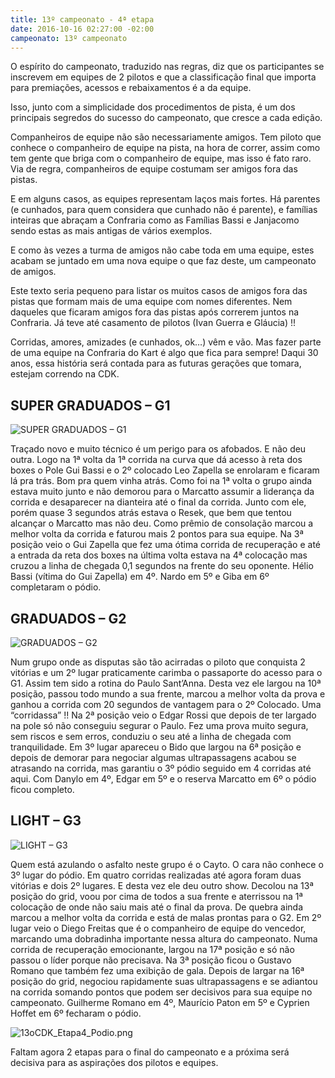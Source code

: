 ```yaml
---
title: 13º campeonato - 4ª etapa
date: 2016-10-16 02:27:00 -02:00
campeonato: 13º campeonato
---
```


O espírito do campeonato, traduzido nas regras, diz que os participantes se inscrevem em equipes de 2 pilotos e que a classificação final que importa para premiações, acessos e rebaixamentos é a da equipe.

Isso, junto com a simplicidade dos procedimentos de pista, é um dos principais segredos do sucesso do campeonato, que cresce a cada edição.

Companheiros de equipe não são necessariamente amigos. Tem piloto que conhece o companheiro de equipe na pista, na hora de correr, assim como tem gente que briga com o companheiro de equipe, mas isso é fato raro. Via de regra, companheiros de equipe costumam ser amigos fora das pistas.

E em alguns casos, as equipes representam laços mais fortes. Há parentes (e cunhados, para quem considera que cunhado não é parente), e famílias inteiras que abraçam a Confraria como as Famílias Bassi e Janjacomo sendo estas as mais antigas de vários exemplos.

E como às vezes a turma de amigos não cabe toda em uma equipe, estes acabam se juntado em uma nova equipe o que faz deste, um campeonato de amigos.

Este texto seria pequeno para listar os muitos casos de amigos fora das pistas que formam mais de uma equipe com nomes diferentes. Nem daqueles que ficaram amigos fora das pistas após correrem juntos na Confraria. Já teve até casamento de pilotos (Ivan Guerra e Gláucia) !!

Corridas, amores, amizades (e cunhados, ok…) vêm e vão. Mas fazer parte de uma equipe na Confraria do Kart é algo que fica para sempre! Daqui 30 anos, essa história será contada para as futuras gerações que tomara, estejam correndo na CDK.

## SUPER GRADUADOS – G1

![SUPER GRADUADOS – G1](/uploads/13oCDK_Etapa4_-13_4_G1.jpg)

Traçado novo e muito técnico é um perigo para os afobados. E não deu outra. Logo na 1ª volta da 1ª corrida na curva que dá acesso à reta dos boxes o Pole Gui Bassi e o 2º colocado Leo Zapella se enrolaram e ficaram lá pra trás. Bom pra quem vinha atrás. Como foi na 1ª volta o grupo ainda estava muito junto e não demorou para o Marcatto assumir a liderança da corrida e desaparecer na dianteira até o final da corrida. Junto com ele, porém quase 3 segundos atrás estava o Resek, que bem que tentou alcançar o Marcatto mas não deu. Como prêmio de consolação marcou a melhor volta da corrida e faturou mais 2 pontos para sua equipe. Na 3ª posição veio o Gui Zapella que fez uma ótima corrida de recuperação e até a entrada da reta dos boxes na última volta estava na 4ª colocação mas cruzou a linha de chegada 0,1 segundos na frente do seu oponente. Hélio Bassi (vítima do Gui Zapella) em 4º. Nardo em 5º e Giba em 6º completaram o pódio.

## GRADUADOS – G2

![GRADUADOS – G2](/uploads/13oCDK_Etapa4_1-13_4_G2.jpg)

Num grupo onde as disputas são tão acirradas o piloto que conquista 2 vitórias e um 2º lugar praticamente carimba o passaporte do acesso para o G1. Assim tem sido a rotina do Paulo Sant’Anna. Desta vez ele largou na 10ª posição, passou todo mundo a sua frente, marcou a melhor volta da prova e ganhou a corrida com 20 segundos de vantagem para o 2º Colocado. Uma “corridassa” !! Na 2ª posição veio o Edgar Rossi que depois de ter largado na pole só não conseguiu segurar o Paulo. Fez uma prova muito segura, sem riscos e sem erros, conduziu o seu até a linha de chegada com tranquilidade. Em 3º lugar apareceu o Bido que largou na 6ª posição e depois de demorar para negociar algumas ultrapassagens acabou se atrasando na corrida, mas garantiu o 3º pódio seguido em 4 corridas até aqui. Com Danylo em 4º, Edgar em 5º e o reserva Marcatto em 6º o pódio ficou completo.

## LIGHT – G3

![LIGHT – G3](/uploads/13oCDK_Etapa4_1-13_4_G3.jpg)

Quem está azulando o asfalto neste grupo é o Cayto. O cara não conhece o 3º lugar do pódio. Em quatro corridas realizadas até agora foram duas vitórias e dois 2º lugares. E desta vez ele deu outro show. Decolou na 13ª posição do grid, voou por cima de todos a sua frente e aterrissou na 1ª colocação de onde não saiu mais até o final da prova. De quebra ainda marcou a melhor volta da corrida e está de malas prontas para o G2. Em 2º lugar veio o Diego Freitas que é o companheiro de equipe do vencedor, marcando uma dobradinha importante nessa altura do campeonato. Numa corrida de recuperação emocionante, largou na 17ª posição e só não passou o líder porque não precisava. Na 3ª posição ficou o Gustavo Romano que também fez uma exibição de gala. Depois de largar na 16ª posição do grid, negociou rapidamente suas ultrapassagens e se adiantou na corrida somando pontos que podem ser decisivos para sua equipe no campeonato. Guilherme Romano em 4º, Maurício Paton em 5º e Cyprien Hoffet em 6º fecharam o pódio.

![13oCDK_Etapa4_Podio.png](/uploads/13oCDK_Etapa4_Podio.png)

Faltam agora 2 etapas para o final do campeonato e a próxima será decisiva para as aspirações dos pilotos e equipes.